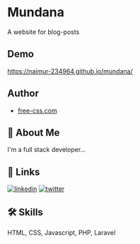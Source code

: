 
# Mundana

A website for blog-posts

## Demo

https://naimur-234964.github.io/mundana/

## Author

- [free-css.com](https://www.free-css.com/assets/files/free-css-templates/preview/page272/mundana/)



## 🚀 About Me
I'm a full stack developer...


## 🔗 Links

[![linkedin](https://img.shields.io/badge/linkedin-0A66C2?style=for-the-badge&logo=linkedin&logoColor=white)](https://www.linkedin.com/in/naimur-rahman-405612184/)
[![twitter](https://img.shields.io/badge/twitter-1DA1F2?style=for-the-badge&logo=twitter&logoColor=white)](https://x.com/naimur_sazib)


## 🛠 Skills
HTML, CSS, Javascript, PHP, Laravel

